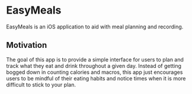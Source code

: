# EasyMeals
EasyMeals is an iOS application to aid with meal planning and recording.

## Motivation
The goal of this app is to provide a simple interface for users to plan and track what they eat and drink throughout a given day. Instead of getting bogged down in counting calories and macros, this app just encourages users to be mindful of their eating habits and notice times when it is more difficult to stick to your plan.
